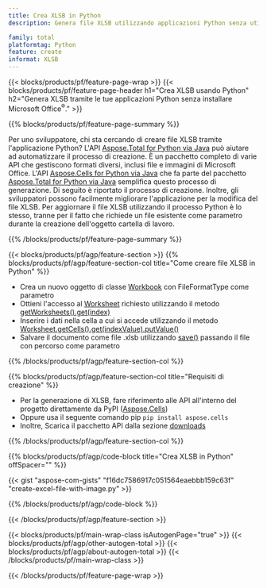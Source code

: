 ```yaml
---
title: Crea XLSB in Python
description: Genera file XLSB utilizzando applicazioni Python senza utilizzare Microsoft Office. 

family: total
platformtag: Python
feature: create
informat: XLSB
---
```

{{< blocks/products/pf/feature-page-wrap >}}
{{< blocks/products/pf/feature-page-header h1="Crea XLSB usando Python" h2="Genera XLSB tramite le tue applicazioni Python senza installare Microsoft Office<sup>&reg;</sup>." >}}

{{% blocks/products/pf/feature-page-summary %}}

Per uno sviluppatore, chi sta cercando di creare file XLSB tramite l'applicazione Python? L'API [Aspose.Total for Python via Java](https://products.aspose.com/total/python-java/) può aiutare ad automatizzare il processo di creazione. È un pacchetto completo di varie API che gestiscono formati diversi, inclusi file e immagini di Microsoft Office. L'API [Aspose.Cells for Python via Java](https://products.aspose.com/cells/python-java/) che fa parte del pacchetto [Aspose.Total for Python via Java](https://products.aspose.com/total/python-java/) semplifica questo processo di generazione. Di seguito è riportato il processo di creazione. Inoltre, gli sviluppatori possono facilmente migliorare l'applicazione per la modifica del file XLSB. Per aggiornare il file XLSB utilizzando il processo Python è lo stesso, tranne per il fatto che richiede un file esistente come parametro durante la creazione dell'oggetto cartella di lavoro.

{{% /blocks/products/pf/feature-page-summary %}}

{{< blocks/products/pf/agp/feature-section >}}
{{% blocks/products/pf/agp/feature-section-col title="Come creare file XLSB in Python" %}}

- Crea un nuovo oggetto di classe [Workbook](https://reference.aspose.com/cells/python/asposecells.api/Workbook) con FileFormatType come parametro
- Ottieni l'accesso al [Worksheet](https://reference.aspose.com/cells/python/asposecells.api/Worksheet) richiesto utilizzando il metodo [getWorksheets().get(index)](https://reference.aspose.com/cells/python/asposecells.api/workbook#Worksheets)
- Inserire i dati nella cella a cui si accede utilizzando il metodo [Worksheet.getCells().get(indexValue).putValue()](https://reference.aspose.com/cells/python/asposecells.api/worksheet#Cells)
- Salvare il documento come file .xlsb utilizzando [save()](https://reference.aspose.com/cells/python/asposecells.api/workbook#save(java.lang.String)) passando il file con percorso come parametro

{{% /blocks/products/pf/agp/feature-section-col %}}

{{% blocks/products/pf/agp/feature-section-col title="Requisiti di creazione" %}}

- Per la generazione di XLSB, fare riferimento alle API all'interno del progetto direttamente da PyPI ([Aspose.Cells](https://pypi.org/project/aspose-cells/))
- Oppure usa il seguente comando pip ```pip install aspose.cells``` 
- Inoltre, Scarica il pacchetto API dalla sezione [downloads](https://releases.aspose.com/cells/python-java) 

{{% /blocks/products/pf/agp/feature-section-col %}}

{{% blocks/products/pf/agp/code-block title="Crea XLSB in Python" offSpacer="" %}}

{{< gist "aspose-com-gists" "f16dc7586917c051564eaebbb159c63f" "create-excel-file-with-image.py" >}}

{{% /blocks/products/pf/agp/code-block %}}

{{< /blocks/products/pf/agp/feature-section >}}

{{< blocks/products/pf/main-wrap-class isAutogenPage="true" >}}
{{< blocks/products/pf/agp/other-autogen-total >}}
{{< blocks/products/pf/agp/about-autogen-total >}}
{{< /blocks/products/pf/main-wrap-class >}}

{{< /blocks/products/pf/feature-page-wrap >}}